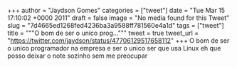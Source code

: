 
+++
author = "Jaydson Gomes"
categories = ["tweet"]
date = "Tue Mar 15 17:10:02 +0000 2011"
draft = false
image = "No media found for this Tweet"
slug = "7d4665ed1268fed4236ba3a9588ff781560e4a1d"
tags = ["tweet"]
title = """O bom de ser o unico prog..."""
tweet = true
tweet_url = "https://twitter.com/jaydson/status/47706129517658112"
+++
O bom de ser o unico programador na empresa e ser o unico ser que usa Linux eh que posso deixar o note sozinho sem me preocupar
